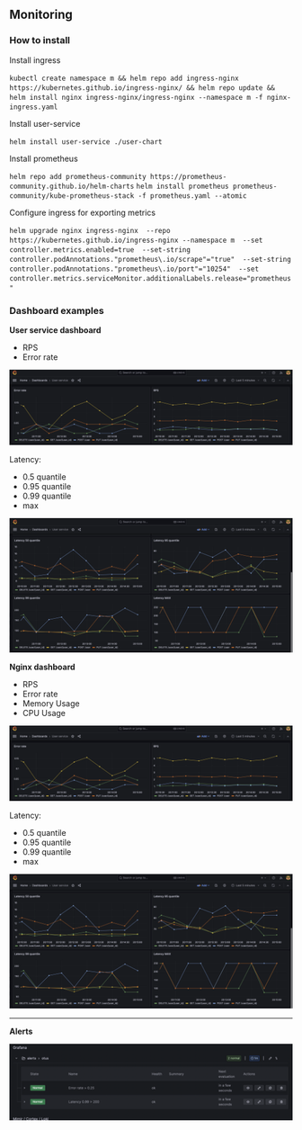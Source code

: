 ## Monitoring

### How to install

Install ingress

`kubectl create namespace m && helm repo add ingress-nginx https://kubernetes.github.io/ingress-nginx/ && helm repo update && helm install nginx ingress-nginx/ingress-nginx --namespace m -f nginx-ingress.yaml`

Install user-service 

`helm install user-service ./user-chart`

Install prometheus

`helm repo add prometheus-community https://prometheus-community.github.io/helm-charts`
`helm install prometheus prometheus-community/kube-prometheus-stack -f prometheus.yaml --atomic`

Configure ingress for exporting metrics

``
helm upgrade nginx ingress-nginx 
--repo https://kubernetes.github.io/ingress-nginx
--namespace m 
--set controller.metrics.enabled=true 
--set-string controller.podAnnotations."prometheus\.io/scrape"="true" 
--set-string controller.podAnnotations."prometheus\.io/port"="10254" 
--set controller.metrics.serviceMonitor.additionalLabels.release="prometheus"
``

### Dashboard examples

**User service dashboard**

* RPS
* Error rate

![user-service-1.png](images/user-service-1.png)

Latency:
* 0.5 quantile
* 0.95 quantile
* 0.99 quantile
* max 

![user-service-2.png](images/user-service-2.png)


**Nginx dashboard**

* RPS
* Error rate
* Memory Usage
* CPU Usage

![nginx-1.png](images/user-service-1.png)

Latency:
* 0.5 quantile
* 0.95 quantile
* 0.99 quantile
* max 

![nginx-2.png](images/user-service-2.png)

--- 

**Alerts**

![alert.png](images/alerts.png)

